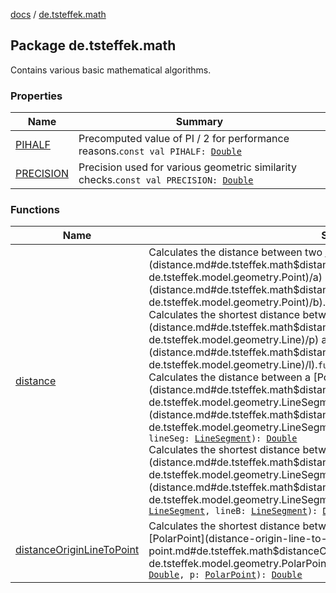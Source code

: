 [docs](../index.md) / [de.tsteffek.math](./index.md)

## Package de.tsteffek.math

Contains various basic mathematical algorithms.

### Properties

| Name | Summary |
|---|---|
| [PIHALF](-p-i-h-a-l-f.md) | Precomputed value of PI / 2 for performance reasons.`const val PIHALF: `[`Double`](https://kotlinlang.org/api/latest/jvm/stdlib/kotlin/-double/index.html) |
| [PRECISION](-p-r-e-c-i-s-i-o-n.md) | Precision used for various geometric similarity checks.`const val PRECISION: `[`Double`](https://kotlinlang.org/api/latest/jvm/stdlib/kotlin/-double/index.html) |

### Functions

| Name | Summary |
|---|---|
| [distance](distance.md) | Calculates the distance between two [Point](../de.tsteffek.model.geometry/-point/index.md)s [a](distance.md#de.tsteffek.math$distance(de.tsteffek.model.geometry.Point, de.tsteffek.model.geometry.Point)/a) and [b](distance.md#de.tsteffek.math$distance(de.tsteffek.model.geometry.Point, de.tsteffek.model.geometry.Point)/b).`fun distance(a: `[`Point`](../de.tsteffek.model.geometry/-point/index.md)`, b: `[`Point`](../de.tsteffek.model.geometry/-point/index.md)`): `[`Double`](https://kotlinlang.org/api/latest/jvm/stdlib/kotlin/-double/index.html)<br>Calculates the shortest distance between a [Point](distance.md#de.tsteffek.math$distance(de.tsteffek.model.geometry.Point, de.tsteffek.model.geometry.Line)/p) and a [Line](distance.md#de.tsteffek.math$distance(de.tsteffek.model.geometry.Point, de.tsteffek.model.geometry.Line)/l).`fun distance(p: `[`Point`](../de.tsteffek.model.geometry/-point/index.md)`, l: `[`Line`](../de.tsteffek.model.geometry/-line/index.md)`): `[`Double`](https://kotlinlang.org/api/latest/jvm/stdlib/kotlin/-double/index.html)<br>Calculates the distance between a [Point](distance.md#de.tsteffek.math$distance(de.tsteffek.model.geometry.Point, de.tsteffek.model.geometry.LineSegment)/p) and a [LineSegment](distance.md#de.tsteffek.math$distance(de.tsteffek.model.geometry.Point, de.tsteffek.model.geometry.LineSegment)/lineSeg).`fun distance(p: `[`Point`](../de.tsteffek.model.geometry/-point/index.md)`, lineSeg: `[`LineSegment`](../de.tsteffek.model.geometry/-line-segment/index.md)`): `[`Double`](https://kotlinlang.org/api/latest/jvm/stdlib/kotlin/-double/index.html)<br>Calculates the shortest distance between two [LineSegment](../de.tsteffek.model.geometry/-line-segment/index.md)s [lineA](distance.md#de.tsteffek.math$distance(de.tsteffek.model.geometry.LineSegment, de.tsteffek.model.geometry.LineSegment)/lineA) and [lineB](distance.md#de.tsteffek.math$distance(de.tsteffek.model.geometry.LineSegment, de.tsteffek.model.geometry.LineSegment)/lineB).`fun distance(lineA: `[`LineSegment`](../de.tsteffek.model.geometry/-line-segment/index.md)`, lineB: `[`LineSegment`](../de.tsteffek.model.geometry/-line-segment/index.md)`): `[`Double`](https://kotlinlang.org/api/latest/jvm/stdlib/kotlin/-double/index.html) |
| [distanceOriginLineToPoint](distance-origin-line-to-point.md) | Calculates the shortest distance between a line going through the origin and [PolarPoint](distance-origin-line-to-point.md#de.tsteffek.math$distanceOriginLineToPoint(kotlin.Double, de.tsteffek.model.geometry.PolarPoint)/p).`fun distanceOriginLineToPoint(angle: `[`Double`](https://kotlinlang.org/api/latest/jvm/stdlib/kotlin/-double/index.html)`, p: `[`PolarPoint`](../de.tsteffek.model.geometry/-polar-point/index.md)`): `[`Double`](https://kotlinlang.org/api/latest/jvm/stdlib/kotlin/-double/index.html) |
